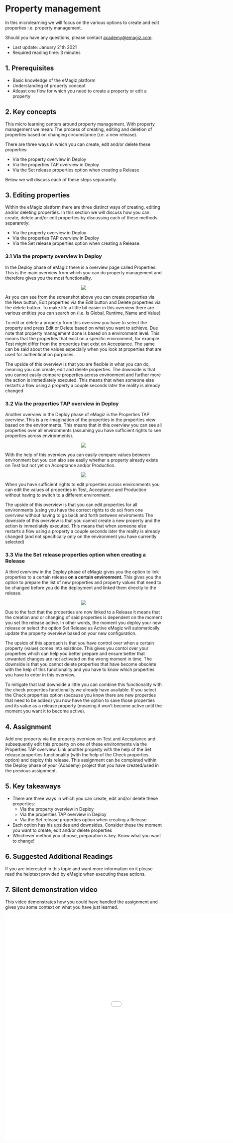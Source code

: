 # Property management

In this microlearning we will focus on the various options to create and edit properties i.e. property management.

Should you have any questions, please contact academy@emagiz.com.

- Last update: January 21th 2021
- Required reading time: 3 minutes

## 1. Prerequisites
- Basic knowledge of the eMagiz platform
- Understanding of property concept
- Atleast one flow for which you need to create a property or edit a property

## 2. Key concepts
This micro learning centers around property management.
With property management we mean: The process of creating, editing and deletion of properties based on changing circumstance (i.e. a new release).

There are three ways in which you can create, edit and/or delete these properties:

- Via the property overview in Deploy
- Via the properties TAP overview in Deploy
- Via the Set release properties option when creating a Release

Below we will discuss each of these steps separaretly.

## 3. Editing properties

Within the eMagiz platform there are three distinct ways of creating, editing and/or deleting properties. 
In this section we will discuss how you can create, delete and/or edit properties by discussing each of these methods separaretly:

- Via the property overview in Deploy
- Via the properties TAP overview in Deploy
- Via the Set release properties option when creating a Release

### 3.1 Via the property overview in Deploy

In the Deploy phase of eMagiz there is a overview page called Properties. This is the main overview from which you can do property management and therefore gives you the most functionality.

<p align="center"><img src="../../img/microlearning/ml-property-management--properties-overview-deploy.png"></p>

As you can see from the screenshot above you can create properties via the New button, Edit properties via the Edit button and Delete properties via the delete button.
To make life a little bit easier in this overview there are various entities you can search on (i.e. Is Global, Runtime, Name and Value)

To edit or delete a property from this overview you have to select the property and press Edit or Delete based on what you want to achieve. 
Due note that property management done is based on a environment level. This means that the properties that exist on a specific environment, for example Test might differ from the properties that exist on Acceptance.
The same can be said about the values especially when you look at properties that are used for authentication purposes.

The upside of this overview is that you are flexible in what you can do, meaning you can create, edit and delete properties. 
The downside is that you cannot easily compare properties across environment and further more the action is immediately executed. 
This means that when someone else restarts a flow using a property a couple seconds later the reality is already changed

### 3.2 Via the properties TAP overview in Deploy

Another overview in the Deploy phase of eMagiz is the Properties TAP overview. This is a re-imagination of the properties in the properties view based on the environments.
This means that in this overview you can see all properties over all environments (assuming you have sufficient rights to see properties across environments).

<p align="center"><img src="../../img/microlearning/ml-property-management--property-tap-overview-deploy.png"></p>

With the help of this overview you can easily compare values between environment but you can also see easily whether a property already exists on Test but not yet on Acceptance and/or Production.

<p align="center"><img src="../../img/microlearning/ml-property-management--property-tap-overview-deploy-filtered.png"></p>

When you have sufficient rights to edit properties across environments you can edit the values of properties in Test, Acceptance and Production without having to switch to a different environment.

The upside of this overview is that you can edit properties for all environments (using you have the correct rights to do so) from one overview without having to go back and forth between enviroments
The downside of this overview is that you cannot create a new property and the action is immediately executed.
This means that when someone else restarts a flow using a property a couple seconds later the reality is already changed (and not specifically only on the environment you have currently selected)

### 3.3 Via the Set release properties option when creating a Release

A third overview in the Deploy phase of eMagiz gives you the option to link properties to a certain release **on a certain environment**.
This gives you the option to prepare the list of new properties and property values that need to be changed before you do the deployment and linked them directly to the release.

<p align="center"><img src="../../img/microlearning/ml-property-management--set-release-properties-overview.png"></p>

Due to the fact that the properties are now linked to a Release it means that the creation and or changing of said properties is dependent on the moment you set the release active.
In other words, the moment you deploy your new release or select the option Set Release as Active eMagiz will automatically update the property overview based on your new configuration.

The upside of this approach is that you have control over when a certain property (value) comes into existince. 
This gives you contol over your properties which can help you better prepare and ensure better that unwanted changes are not activated on the wrong moment in time.
The downside is that you cannot delete properties that have become obsolete with the help of this functionality and you have to know which properties you have to enter in this overview.

To mitigate that last downside a little you can combine this functionality with the check properties functionality we already have available. 
If you select the Check properties option (because you know there are new properties that need to be added) you now have the option to save 
those properties and its value as a release property (meaning it won’t become active until the moment you want it to become active).


## 4. Assignment

Add one property via the property overview on Test and Acceptance and subsequently edit this property on one of these environments via the Properties TAP overview.
Link another property with the help of the Set release properties functionality (with the help of the Check properties option) and deploy this release.
This assignment can be completed within the Deploy phase of your (Academy) project that you have created/used in the previous assignment.

## 5. Key takeaways

- There are three ways in which you can create, edit and/or delete these properties:
	- Via the property overview in Deploy
	- Via the properties TAP overview in Deploy
	- Via the Set release properties option when creating a Release
- Each option has his upsides and downsides. Consider these the moment you want to create, edit and/or delete properties
- Whichever method you choose, preparation is key. Know what you want to change!

## 6. Suggested Additional Readings

If you are interested in this topic and want more information on it please read the helptext provided by eMagiz when executing these actions.

## 7. Silent demonstration video

This video demonstrates how you could have handled the assignment and gives you some context on what you have just learned.

<iframe width="1280" height="720" src="../../vid/microlearning/microlearning-property-management.mp4" frameborder="0" allow="accelerometer; autoplay; clipboard-write; encrypted-media; gyroscope; picture-in-picture" allowfullscreen></iframe>